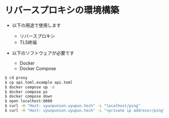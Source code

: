# リバースプロキシの環境構築

- 以下の用途で使用します
    - リバースプロキシ
    - TLS終端

- 以下のソフトウェアが必要です
    - Docker
    - Docker Compose

```bash
$ cd proxy
$ cp api.toml.example api.toml                                          # urlにAPIのIPとポートの指定が必須
$ docker compose up -d
$ docker compose ps
$ docker compose down
$ open localhost:8080                                                   # ダッシュボード
$ curl -H "Host: uyunpunion.uyupun.tech" -L "localhost/ping"            # 疎通確認
$ curl -H "Host: uyunpunion.uyupun.tech" -L "<private ip address>/ping" # 疎通確認
```

